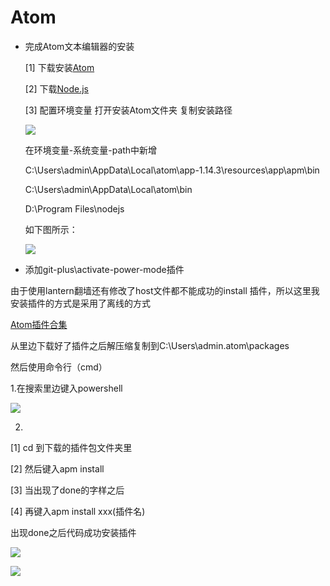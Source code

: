 # Atom
- 完成Atom文本编辑器的安装

    [1] 下载安装[Atom](https://atom.io/)

    [2] 下载[Node.js](https://nodejs.org/en/)

    [3] 配置环境变量
    打开安装Atom文件夹 复制安装路径

    ![](http://p1.bqimg.com/567571/5d065a1374244fed.png)

    在环境变量-系统变量-path中新增

    C:\Users\admin\AppData\Local\atom\app-1.14.3\resources\app\apm\bin

    C:\Users\admin\AppData\Local\atom\bin

    D:\Program Files\nodejs

    如下图所示：

    ![](http://i1.piimg.com/567571/1fafe02f452a8fe3.png)

- 添加git-plus\activate-power-mode插件

由于使用lantern翻墙还有修改了host文件都不能成功的install 插件，所以这里我安装插件的方式是采用了离线的方式

[Atom插件合集](https://atom.io/packages)

从里边下载好了插件之后解压缩复制到C:\Users\admin\.atom\packages

然后使用命令行（cmd）

1.在搜索里边键入powershell

![](http://i1.piimg.com/567571/7b6fe1b457aa7621.png)

2.

  [1] cd 到下载的插件包文件夹里

  [2] 然后键入apm install

  [3] 当出现了done的字样之后

  [4] 再键入apm install xxx(插件名)

出现done之后代码成功安装插件

![](http://i1.piimg.com/567571/148cad92b0340589.jpg)

![](http://i1.piimg.com/567571/362a78b264be5e71.gif)
